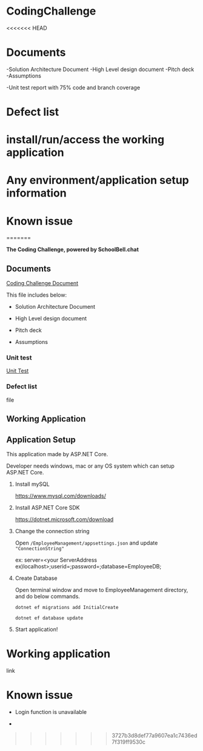# CodingChallenge
<<<<<<< HEAD
# Documents
-Solution Architecture Document
-High Level design document
-Pitch deck
-Assumptions



-Unit test report with 75% code and branch coverage

# Defect list

# install/run/access the working application

# Any environment/application setup information

# Known issue
=======

**The Coding Challenge, powered by SchoolBell.chat**

## Documents

[Coding Challenge Document](/2019AraCodingChallenge.pptx)

This file includes below:

+ Solution Architecture Document

+ High Level design document

+ Pitch deck

+ Assumptions


### Unit test

[Unit Test](/UnitTest_forCodingChallenge.pdf)

###  Defect list

file

## Working Application

## Application Setup

This application made by ASP.NET Core.

Developer needs windows, mac or any OS system which can setup ASP.NET Core.

1. Install mySQL

    https://www.mysql.com/downloads/

2. Install ASP.NET Core SDK

    https://dotnet.microsoft.com/download

3. Change the connection string

    Open `/EmployeeManagement/appsettings.json` and update `"ConnectionString"`

    ex:
    server=<your ServerAddress ex)localhost>;userid=<your mySQL user name>;password=<password>;database=EmployeeDB;

4. Create Database

    Open terminal window and move to EmployeeManagement directory, and do below commands.

    `dotnet ef migrations add InitialCreate`

    `dotnet ef database update`

5. Start application!


# Working application

link


# Known issue

- Login function is unavailable

- 
>>>>>>> 3727b3d8def77a9607ea1c7436ed7f319ff9530c
